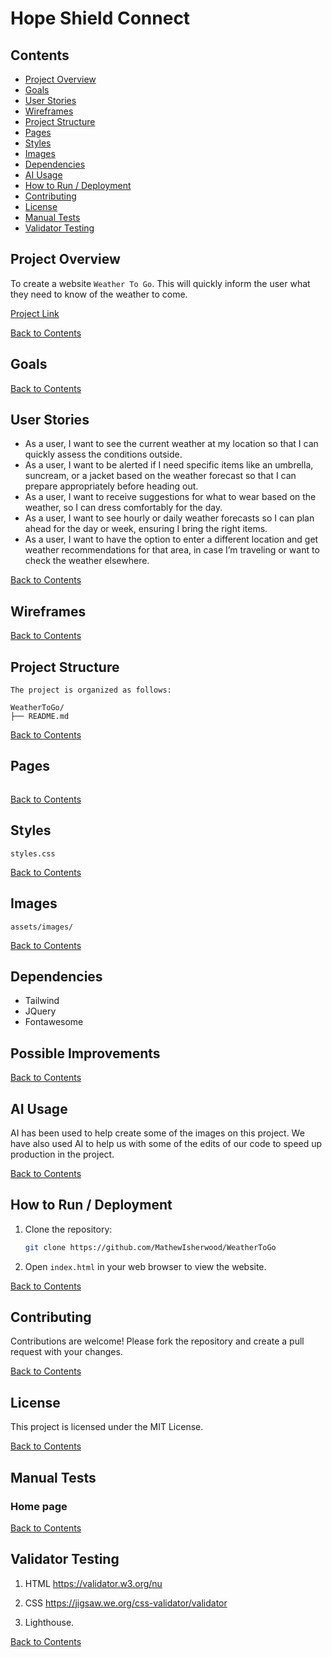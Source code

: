 # Hope Shield Connect

## Contents
- [Project Overview](#project-overview)
- [Goals](#goals)
- [User Stories](#user-stories)
- [Wireframes](#wireframes)
- [Project Structure](#project-structure)
- [Pages](#pages)
- [Styles](#styles)
- [Images](#images)
- [Dependencies](#dependencies)
- [AI Usage](#ai-usage)
- [How to Run / Deployment](#how-to-run--deployment)
- [Contributing](#contributing)
- [License](#license)
- [Manual Tests](#manual-tests)
- [Validator Testing](#validator-testing)

## Project Overview
To create a website `Weather To Go`. This will quickly inform the user what they need to know of the weather to come.

[Project Link](https://github.com/MathewIsherwood/WeatherToGo)

[Back to Contents](#contents)

## Goals

[Back to Contents](#contents)

## User Stories

- As a user, I want to see the current weather at my location so that I can quickly assess the conditions outside.
- As a user, I want to be alerted if I need specific items like an umbrella, suncream, or a jacket based on the weather forecast so that I can prepare appropriately before heading out.
- As a user, I want to receive suggestions for what to wear based on the weather, so I can dress comfortably for the day.
- As a user, I want to see hourly or daily weather forecasts so I can plan ahead for the day or week, ensuring I bring the right items.
- As a user, I want to have the option to enter a different location and get weather recommendations for that area, in case I’m traveling or want to check the weather elsewhere.

[Back to Contents](#contents)

## Wireframes


[Back to Contents](#contents)

## Project Structure
```
The project is organized as follows:

WeatherToGo/
├── README.md
```
[Back to Contents](#contents)

## Pages
```
```

[Back to Contents](#contents)

## Styles
```
styles.css
```

[Back to Contents](#contents)

## Images
```
assets/images/
```
[Back to Contents](#contents)

## Dependencies
- Tailwind
- JQuery
- Fontawesome

## Possible Improvements


[Back to Contents](#contents)

## AI Usage
AI has been used to help create some of the images on this project. We have also used AI to help us with some of the edits of our code to speed up production in the project.

[Back to Contents](#contents)

## How to Run / Deployment
1. Clone the repository:
    ```sh
    git clone https://github.com/MathewIsherwood/WeatherToGo
    ```
2. Open `index.html` in your web browser to view the website.

[Back to Contents](#contents)

## Contributing
Contributions are welcome! Please fork the repository and create a pull request with your changes.

[Back to Contents](#contents)

## License
This project is licensed under the MIT License.

[Back to Contents](#contents)

## Manual Tests

### Home page

[Back to Contents](#contents)

## Validator Testing
1. HTML
https://validator.w3.org/nu

2. CSS
https://jigsaw.we.org/css-validator/validator

3. Lighthouse.

[Back to Contents](#contents)